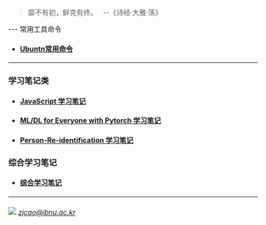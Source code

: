 > 靡不有初，鲜克有终。 &nbsp; --《诗经·大雅·荡》

--- 常用工具命令

  - #### [Ubuntn常用命令](./Diary/Conda-commands.md)

---
### 学习笔记类

  - #### [JavaScript 学习笔记](./JavaScript)
  
  - #### [ML/DL for Everyone with Pytorch 学习笔记](./ML-DL-Pytorch)

  - #### [Person-Re-identification 学习笔记](./Person-Re-identification)

### 综合学习笔记
  
  - #### [综合学习笔记](./Diary)
  
  
  
  
  
  
---
###### ![](./images/mail.ico) *zjcao@jbnu.ac.kr*  

